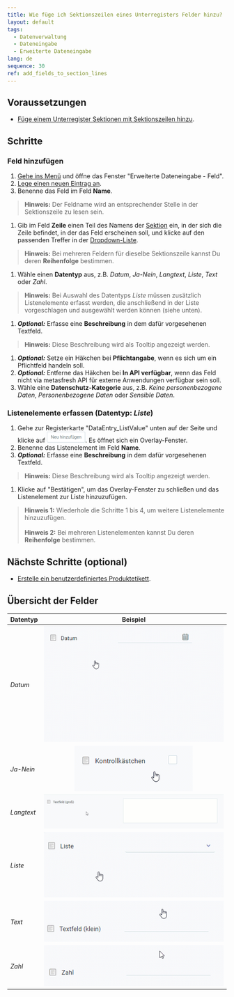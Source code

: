 ```yaml
---
title: Wie füge ich Sektionszeilen eines Unterregisters Felder hinzu?
layout: default
tags:
  - Datenverwaltung
  - Dateneingabe
  - Erweiterte Dateneingabe
lang: de
sequence: 30
ref: add_fields_to_section_lines
---
```


## Voraussetzungen
- [Füge einem Unterregister Sektionen mit Sektionszeilen hinzu](Unterregister_Sektion_hinzufuegen).

## Schritte

### Feld hinzufügen
1. [Gehe ins Menü](Menu) und öffne das Fenster "Erweiterte Dateneingabe - Feld".
1. [Lege einen neuen Eintrag an](Neuer_Datensatz_Fenster_Webui).
1. Benenne das Feld im Feld **Name**.
 >**Hinweis:** Der Feldname wird an entsprechender Stelle in der Sektionszeile zu lesen sein.

1. Gib im Feld **Zeile** einen Teil des Namens der [Sektion](Unterregister_Sektion_hinzufuegen) ein, in der sich die Zeile befindet, in der das Feld erscheinen soll, und klicke auf den passenden Treffer in der [Dropdown-Liste](Keyboard_Shortcuts_Liste).
 >**Hinweis:** Bei mehreren Feldern für dieselbe Sektionszeile kannst Du deren **Reihenfolge** bestimmen.

1. Wähle einen **Datentyp** aus, z.B. *Datum*, *Ja-Nein*, *Langtext*, *Liste*, *Text* oder *Zahl*.
 >**Hinweis:** Bei Auswahl des Datentyps *Liste* müssen zusätzlich Listenelemente erfasst werden, die anschließend in der Liste vorgeschlagen und ausgewählt werden können (siehe unten).

1. ***Optional:*** Erfasse eine **Beschreibung** in dem dafür vorgesehenen Textfeld.
 >**Hinweis:** Diese Beschreibung wird als Tooltip angezeigt werden.

1. ***Optional:*** Setze ein Häkchen bei **Pflichtangabe**, wenn es sich um ein Pflichtfeld handeln soll.
1. ***Optional:*** Entferne das Häkchen bei **In API verfügbar**, wenn das Feld nicht via metasfresh API für externe Anwendungen verfügbar sein soll.
1. Wähle eine **Datenschutz-Kategorie** aus, z.B. *Keine personenbezogene Daten*, *Personenbezogene Daten* oder *Sensible Daten*.

### Listenelemente erfassen (Datentyp: *Liste*)
1. Gehe zur Registerkarte "DataEntry_ListValue" unten auf der Seite und klicke auf ![](assets/Neu_hinzufuegen_Button.png). Es öffnet sich ein Overlay-Fenster.
1. Benenne das Listenelement im Feld **Name**.
1. ***Optional:*** Erfasse eine **Beschreibung** in dem dafür vorgesehenen Textfeld.
 >**Hinweis:** Diese Beschreibung wird als Tooltip angezeigt werden.

1. Klicke auf "Bestätigen", um das Overlay-Fenster zu schließen und das Listenelement zur Liste hinzuzufügen.
 >**Hinweis 1:** Wiederhole die Schritte 1 bis 4, um weitere Listenelemente hinzuzufügen.<br><br>
 >**Hinweis 2:** Bei mehreren Listenelementen kannst Du deren **Reihenfolge** bestimmen.

## Nächste Schritte (optional)
- [Erstelle ein benutzerdefiniertes Produktetikett](Produktetikett_erstellen).

## Übersicht der Felder

| Datentyp | Beispiel |
| :--- | :---: |
| *Datum* | ![Datentyp: Datum](assets/DataEntry_Datum.gif) |
| *Ja-Nein* | ![Datentyp: Ja-Nein](assets/DataEntry_Ja-Nein.gif) |
| *Langtext* | ![Datentyp: Langtext](assets/DataEntry_Langtext.gif) |
| *Liste* | ![Datentyp: Liste](assets/DataEntry_Liste.gif) |
| *Text* | ![Datentyp: Text](assets/DataEntry_Text_DE.gif) |
| *Zahl* | ![Datentyp: Zahl](assets/DataEntry_Zahl.gif) |
